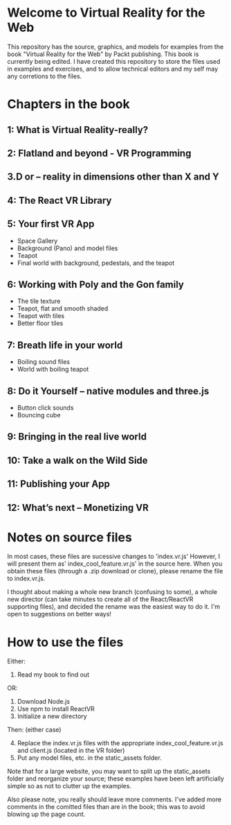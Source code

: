 # Welcome to Virtual Reality for the Web

This repository has the source, graphics, and models for examples from the book "Virtual Reality for the Web" by Packt publishing. This book is currently being edited. I have created this repository to store the files used in examples and exercises, and to allow technical editors and my self may any corretions to the files.

# Chapters in the book

## 1: What is Virtual Reality-really?

## 2: Flatland and beyond - VR Programming

## 3.D or – reality in dimensions other than X and Y

## 4: The React VR Library

## 5: Your first VR App

  - Space Gallery
  - Background (Pano) and model files
  - Teapot
  - Final world with background, pedestals, and the teapot

## 6: Working with Poly and the Gon family

  - The tile texture
  - Teapot, flat and smooth shaded
  - Teapot with tiles
  - Better floor tiles

## 7: Breath life in your world

  - Boiling sound files
  - World with boiling teapot

## 8: Do it Yourself – native modules and three.js

  - Button click sounds
  - Bouncing cube 

## 9: Bringing in the real live world

## 10: Take a walk on the Wild Side

## 11: Publishing your App

## 12: What’s next – Monetizing VR

# Notes on source files

In most cases, these files are sucessive changes to 'index.vr.js' However, I will present them as' index_cool_feature.vr.js' in the source here. When you obtain these files (through a .zip download or clone), please rename the file to index.vr.js.

I thought about making a whole new branch (confusing to some), a whole new director (can take minutes to create all of the React/ReactVR supporting files), and decided the rename was the easiest way to do it. I'm open to suggestions on better ways!

# How to use the files

Either:

 1. Read my book to find out

OR:

 1. Download Node.js
 2. Use npm to install ReactVR
 3. Initialize a new directory
 
Then: (either case)

 4. Replace the index.vr.js files with the appropriate index_cool_feature.vr.js and client.js (located in the VR folder)
 5. Put any model files, etc. in the static_assets folder.
 
 Note that for a large website, you may want to split up the static_assets folder and reorganize your source; these examples have been left artificially simple so as not to clutter up the examples.
 
 Also please note, you really should leave more comments. I've added more comments in the comitted files than are in the book; this was to avoid blowing up the page count.



